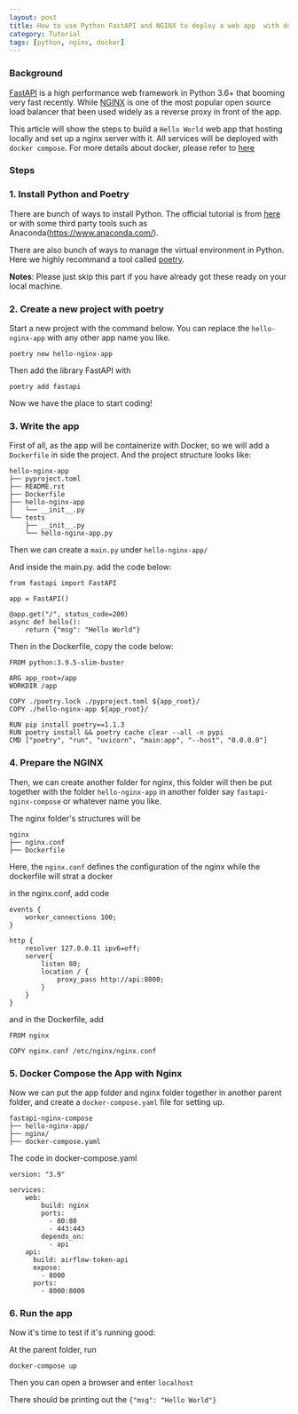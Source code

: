 ```yaml
---
layout: post
title: How to use Python FastAPI and NGINX to deploy a web app  with docker compose
category: Tutorial
tags: [python, nginx, docker]
---
```


### Background
[FastAPI](https://fastapi.tiangolo.com/) is a high performance web framework in Python 3.6+ that booming very fast recently. While [NGINX](https://www.nginx.com/) is one of the most popular open source load balancer that been used widely as a reverse proxy in front of the app.
<!-- more -->

This article will show the steps to build a `Hello World` web app that hosting locally and set up a nginx server with it. All services will be deployed with `docker compose`. For more details about docker, please refer to [here](https://dingyunxing.github.io/tutorial/2021/10/07/mysql-docker/)


### Steps

### 1. Install Python and Poetry
There are bunch of ways to install Python. The official tutorial is from [here](https://www.python.org/downloads/) or with some third party tools such as Anaconda(https://www.anaconda.com/).

There are also bunch of ways to manage the virtual environment in Python. Here we highly recommand a tool called [poetry](https://python-poetry.org/). 

**Notes**: 
Please just skip this part if you have already got these ready on your local machine.


### 2. Create a new project with poetry

Start a new project with the command below. You can replace the `hello-nginx-app` with any other app name you like.

```
poetry new hello-nginx-app
```

Then add the library FastAPI with
```
poetry add fastapi
```

Now we have the place to start coding!


### 3. Write the app
First of all, as the app will be containerize with Docker, so we will add a `Dockerfile` in side the project. And the project structure looks like:
```
hello-nginx-app
├── pyproject.toml
├── README.rst
├── Dockerfile
├── hello-nginx-app
│   └── __init__.py
└── tests
    ├── __init__.py
    └── hello-nginx-app.py
```
Then we can create a `main.py` under `hello-nginx-app/`

And inside the main.py. add the code below:

```
from fastapi import FastAPI

app = FastAPI()

@app.get("/", status_code=200)
async def hello():
    return {"msg": "Hello World"}

```

Then in the Dockerfile, copy the code below:
```
FROM python:3.9.5-slim-buster

ARG app_root=/app
WORKDIR /app

COPY ./poetry.lock ./pyproject.toml ${app_root}/
COPY ./hello-nginx-app ${app_root}/

RUN pip install poetry==1.1.3
RUN poetry install && poetry cache clear --all -n pypi
CMD ["poetry", "run", "uvicorn", "main:app", "--host", "0.0.0.0"]

```

### 4. Prepare the NGINX

Then, we can create another folder for nginx, this folder will then be put together with the folder `hello-nginx-app` in another folder say `fastapi-nginx-compose` or whatever name you like.

The nginx folder's structures will be
```
nginx
├── nginx.conf
├── Dockerfile
```

Here, the `nginx.conf` defines the configuration of the nginx while the dockerfile will strat a docker

in the nginx.conf, add code
```
events {
    worker_connections 100;
}

http {
    resolver 127.0.0.11 ipv6=off;
    server{
        listen 80;
        location / {
            proxy_pass http://api:8000;
        }
    }
}
```

and in the Dockerfile, add

```
FROM nginx

COPY nginx.conf /etc/nginx/nginx.conf
```

### 5. Docker Compose the App with Nginx

Now we can put the app folder and nginx folder together in another parent folder, and create a `docker-compose.yaml` file for setting up.

```
fastapi-nginx-compose
├── hello-nginx-app/
├── nginx/
├── docker-compose.yaml
```

The code in docker-compose.yaml

```
version: "3.9"

services:
    web:
        build: nginx
        ports:
          - 80:80
          - 443:443
        depends_on:
          - api
    api:
      build: airflow-token-api
      expose:
        - 8000
      ports:
        - 8000:8000
```

### 6. Run the app

Now it's time to test if it's running good:

At the parent folder, run
```
docker-compose up
```

Then you can open a browser and enter `localhost`

There should be printing out the `{"msg": "Hello World"}`

